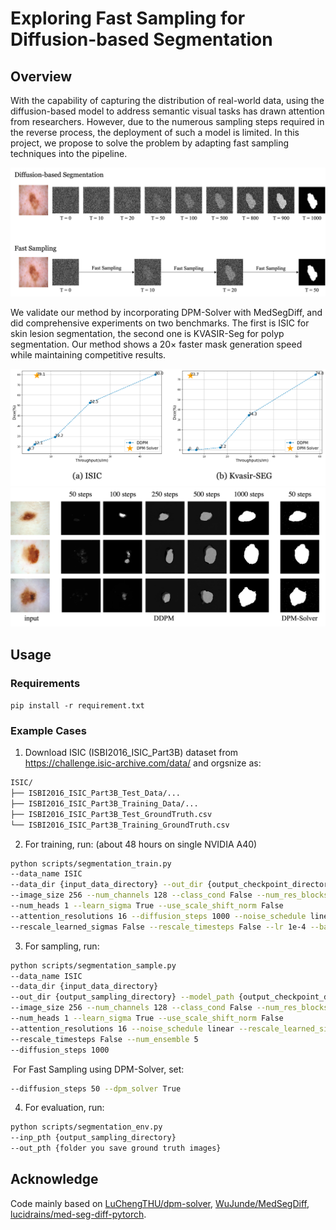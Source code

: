 

# Exploring Fast Sampling for Diffusion-based Segmentation

## Overview

With the capability of capturing the distribution of real-world data, using the diffusion-based model to address semantic visual tasks has drawn attention from researchers. However, due to the numerous sampling steps required in the reverse process, the deployment of such a model is limited. In this project, we propose to solve the problem by adapting fast sampling techniques into the pipeline. 

![](readme/overview.png)

We validate our method by incorporating DPM-Solver with MedSegDiff, and did comprehensive experiments on two benchmarks. The first is ISIC for skin lesion segmentation, the second one is KVASIR-Seg for polyp segmentation. Our method shows a 20$\times$ faster mask generation speed while maintaining competitive results.

![](readme/quant.png)
![](readme/qual.png)

## Usage

### Requirements

``pip install -r requirement.txt``

### Example Cases

1. Download ISIC (ISBI2016_ISIC_Part3B) dataset from https://challenge.isic-archive.com/data/ and orgsnize as:

```bat
ISIC/
├── ISBI2016_ISIC_Part3B_Test_Data/...
├── ISBI2016_ISIC_Part3B_Training_Data/...
├── ISBI2016_ISIC_Part3B_Test_GroundTruth.csv
└── ISBI2016_ISIC_Part3B_Training_GroundTruth.csv
```

2. For training, run: (about 48 hours on single NVIDIA A40)

```bash
python scripts/segmentation_train.py 
--data_name ISIC 
--data_dir {input_data_directory} --out_dir {output_checkpoint_directory} 
--image_size 256 --num_channels 128 --class_cond False --num_res_blocks 2 
--num_heads 1 --learn_sigma True --use_scale_shift_norm False 
--attention_resolutions 16 --diffusion_steps 1000 --noise_schedule linear 
--rescale_learned_sigmas False --rescale_timesteps False --lr 1e-4 --batch_size 16
```

3. For sampling, run: 

```bash
python scripts/segmentation_sample.py 
--data_name ISIC 
--data_dir {input_data_directory} 
--out_dir {output_sampling_directory} --model_path {output_checkpoint_directory} 
--image_size 256 --num_channels 128 --class_cond False --num_res_blocks 2 
--num_heads 1 --learn_sigma True --use_scale_shift_norm False 
--attention_resolutions 16 --noise_schedule linear --rescale_learned_sigmas False 
--rescale_timesteps False --num_ensemble 5
--diffusion_steps 1000
```

​	For Fast Sampling using DPM-Solver, set: 

```bash
--diffusion_steps 50 --dpm_solver True
```

4. For evaluation, run: 

```bash
python scripts/segmentation_env.py 
--inp_pth {output_sampling_directory} 
--out_pth {folder you save ground truth images}
```

## Acknowledge
Code mainly based on [LuChengTHU/dpm-solver](https://github.com/LuChengTHU/dpm-solver), [WuJunde/MedSegDiff](https://github.com/WuJunde/MedSegDiff), [lucidrains/med-seg-diff-pytorch](https://github.com/lucidrains/med-seg-diff-pytorch).



